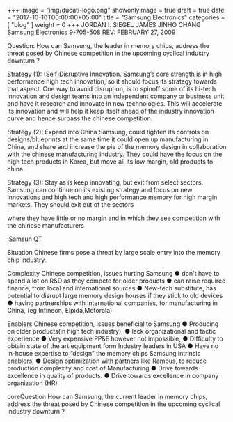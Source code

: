 +++
image = "img/ducati-logo.png"
showonlyimage = true
draft = true
date = "2017-10-10T00:00:00+05:00"
title = "Samsung Electronics"
categories = [ "blog" ]
weight = 0
+++
JORDAN I. SIEGEL
JAMES JINHO CHANG
Samsung Electronics
9-705-508
REV: FEBRUARY 27, 2009

Question: 
How can Samsung, the leader in memory chips, address the threat posed by Chinese competition in the upcoming cyclical industry downturn  ?

Strategy (1): (Self)Disruptive Innovation.
	Samsung’s core strength is in high performance high tech innovation, so it should focus its strategy towards that aspect. One way to avoid disruption, is to spinoff some of its hi-tech innovation and design teams into an independent company or business unit and have it research and innovate in new technologies. This will accelerate its innovation and will help it keep itself ahead of the industry innovation curve and hence surpass the chinese competition.

Strategy (2): Expand into China
	Samsung, could tighten its controls on designs/blueprints at the same time it could open up manufacturing in China, and share and increase the pie of the memory design in collaboration with the chinese manufacturing industry. They could have the focus on the high tech products in Korea, but move all its low margin, old products to china

Strategy (3): Stay as is keep innovating, but exit from select sectors.
	Samsung can continue on its existing strategy and focus on new innovations and high tech and high performance memory for high margin markets. They should exit out of the sectors 

where they have little or no margin and in which they see competition with the chinese manufacturers


iSamsun QT


Situation
Chinese firms pose a threat by large scale entry into the memory chip industry. 

Complexity
Chinese competition, issues hurting Samsung
●	don't have to spend a lot on R&D as they compete for older products
●	can raise required finance, from local and international sources
●	New-tech substitute, has potential to disrupt large memory design houses if they stick to old devices
●	having  partnerships with international companies, for manufacturing in China, (eg Infineon, Elpida,Motorola)

Enablers
Chinese competition, issues beneficial to Samsung
●	Producing on older products(in high tech industry).
●	lack organizational and tactic experience
●	Very expensive PP&E however not impossible, 
●	DIfficulty to obtain state of the art equipment form Industry leaders in USA
●	Have no in-house expertise to “design” the memory chips
Samsung intrinsic enablers, 
●	Design optimization with partners like Rambus, to reduce production complexity and cost of Manufacturing
●	Drive towards excellence in quality of products. 
●	Drive towards excellence in company organization (HR)


coreQuestion
How can Samsung, the current leader in memory chips, address the threat posed by Chinese competition in the upcoming cyclical industry downturn  ?



